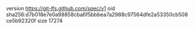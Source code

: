 version https://git-lfs.github.com/spec/v1
oid sha256:d7b018e7e0a98858cba6f5bbbea7a2988c97564dfe2a53350cb508ce5b92320f
size 17274
